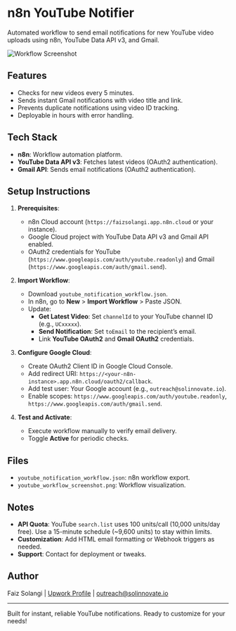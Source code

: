 # n8n YouTube Notifier

Automated workflow to send email notifications for new YouTube video uploads using n8n, YouTube Data API v3, and Gmail.

![Workflow Screenshot](youtube_workflow_screenshot.png)

## Features
- Checks for new videos every 5 minutes.
- Sends instant Gmail notifications with video title and link.
- Prevents duplicate notifications using video ID tracking.
- Deployable in hours with error handling.

## Tech Stack
- **n8n**: Workflow automation platform.
- **YouTube Data API v3**: Fetches latest videos (OAuth2 authentication).
- **Gmail API**: Sends email notifications (OAuth2 authentication).

## Setup Instructions
1. **Prerequisites**:
   - n8n Cloud account (`https://faizsolangi.app.n8n.cloud` or your instance).
   - Google Cloud project with YouTube Data API v3 and Gmail API enabled.
   - OAuth2 credentials for YouTube (`https://www.googleapis.com/auth/youtube.readonly`) and Gmail (`https://www.googleapis.com/auth/gmail.send`).

2. **Import Workflow**:
   - Download `youtube_notification_workflow.json`.
   - In n8n, go to **New** > **Import Workflow** > Paste JSON.
   - Update:
     - **Get Latest Video**: Set `channelId` to your YouTube channel ID (e.g., `UCxxxxx`).
     - **Send Notification**: Set `toEmail` to the recipient’s email.
     - Link **YouTube OAuth2** and **Gmail OAuth2** credentials.

3. **Configure Google Cloud**:
   - Create OAuth2 Client ID in Google Cloud Console.
   - Add redirect URI: `https://<your-n8n-instance>.app.n8n.cloud/oauth2/callback`.
   - Add test user: Your Google account (e.g., `outreach@solinnovate.io`).
   - Enable scopes: `https://www.googleapis.com/auth/youtube.readonly`, `https://www.googleapis.com/auth/gmail.send`.

4. **Test and Activate**:
   - Execute workflow manually to verify email delivery.
   - Toggle **Active** for periodic checks.

## Files
- `youtube_notification_workflow.json`: n8n workflow export.
- `youtube_workflow_screenshot.png`: Workflow visualization.

## Notes
- **API Quota**: YouTube `search.list` uses 100 units/call (10,000 units/day free). Use a 15-minute schedule (~9,600 units) to stay within limits.
- **Customization**: Add HTML email formatting or Webhook triggers as needed.
- **Support**: Contact for deployment or tweaks.

## Author
Faiz Solangi | [Upwork Profile](https://www.upwork.com/freelancers/~your-upwork-id) | outreach@solinnovate.io

---

Built for instant, reliable YouTube notifications. Ready to customize for your needs!
